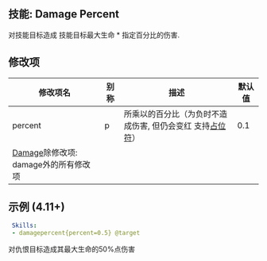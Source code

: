 技能: Damage Percent
--------------------------

对技能目标造成 技能目标最大生命 * 指定百分比的伤害.

修改项
----------

| 修改项名 | 别称    | 描述                                                                                                    | 默认值 |
|-----------|------------|----------------------------------------------------------------------------------------------------------------|---------------|
| percent           | p | 所乘以的百分比（为负时不造成伤害, 但仍会变红 支持[占位符](/技能/占位符)）         | 0.1    |
| [Damage](/技能/列表/damage)除修改项: damage外的所有修改项 | | | |

示例 (4.11+)
--------

```yaml
 Skills:
 - damagepercent{percent=0.5} @target
```
对仇恨目标造成其最大生命的50%点伤害